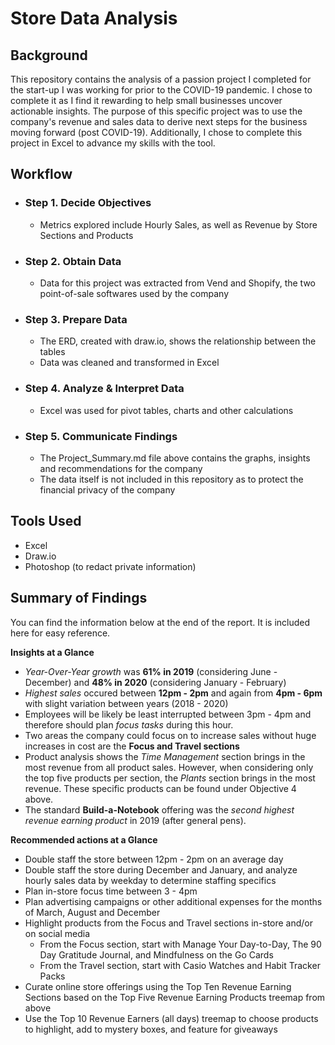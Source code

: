 # Store Data Analysis

## Background
This repository contains the analysis of a passion project I completed for the start-up I was working for prior to the COVID-19 pandemic. I chose to complete it as I find it rewarding to help small businesses uncover actionable insights. The purpose of this specific project was to use the company's revenue and sales data to derive next steps for the business moving forward (post COVID-19). Additionally, I chose to complete this project in Excel to advance my skills with the tool.

## Workflow
* ### **Step 1. Decide Objectives**
  * Metrics explored include Hourly Sales, as well as Revenue by Store Sections and Products
* ### **Step 2. Obtain Data**
  * Data for this project was extracted from Vend and Shopify, the two point-of-sale softwares used by the company
* ### **Step 3. Prepare Data** 
  * The ERD, created with draw.io, shows the relationship between the tables
  * Data was cleaned and transformed in Excel
* ### **Step 4. Analyze & Interpret Data**
  * Excel was used for pivot tables, charts and other calculations
* ### **Step 5. Communicate Findings**
  * The Project_Summary.md file above contains the graphs, insights and recommendations for the company
  * The data itself is not included in this repository as to protect the financial privacy of the company

## Tools Used
* Excel
* Draw.io
* Photoshop (to redact private information)

## Summary of Findings
You can find the information below at the end of the report. It is included here for easy reference.

**Insights at a Glance**
* *Year-Over-Year growth* was **61% in 2019** (considering June - December) and **48% in 2020** (considering January - February)
* *Highest sales* occured between **12pm - 2pm** and again from **4pm - 6pm** with slight variation between years (2018 - 2020)
* Employees will be likely be least interrupted between 3pm - 4pm and therefore should plan *focus tasks* during this hour.
* Two areas the company could focus on to increase sales without huge increases in cost are the **Focus and Travel sections**
* Product analysis shows the *Time Management* section brings in the most revenue from all product sales. However, when considering only the top five products per section, the *Plants* section brings in the most revenue. These specific products can be found under Objective 4 above.
* The standard **Build-a-Notebook** offering was the *second highest revenue earning product* in 2019 (after general pens).

**Recommended actions at a Glance**
* Double staff the store between 12pm - 2pm on an average day 
* Double staff the store during December and January, and analyze hourly sales data by weekday to determine staffing specifics
* Plan in-store focus time between 3 - 4pm
* Plan advertising campaigns or other additional expenses for the months of March, August and December
* Highlight products from the Focus and Travel sections in-store and/or on social media
  * From the Focus section, start with Manage Your Day-to-Day, The 90 Day Gratitude Journal, and Mindfulness on the Go Cards
  * From the Travel section, start with Casio Watches and Habit Tracker Packs
* Curate online store offerings using the Top Ten Revenue Earning Sections based on the Top Five Revenue Earning Products treemap from above
* Use the Top 10 Revenue Earners (all days) treemap to choose products to highlight, add to mystery boxes, and feature for giveaways
